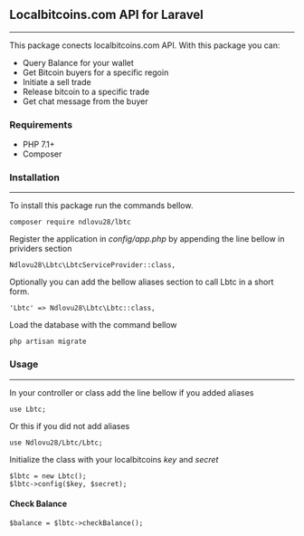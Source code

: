 ## Localbitcoins.com API for Laravel
***

This package conects localbitcoins.com API. With this package you can:
 - Query Balance for your wallet
 - Get Bitcoin buyers for a specific regoin
 - Initiate a sell trade
 - Release bitcoin to a specific trade
 - Get chat message from the buyer 

### Requirements
 - PHP 7.1+
 - Composer

### Installation
***

To install this package run the commands bellow.

```
composer require ndlovu28/lbtc
```

Register the application in *config/app.php* by appending the line bellow in prividers section
```
Ndlovu28\Lbtc\LbtcServiceProvider::class,
```

Optionally you can add the bellow aliases section to call Lbtc in a short form.
```
'Lbtc' => Ndlovu28\Lbtc\Lbtc::class,
``` 

Load the database with the command bellow
```
php artisan migrate
```

### Usage
***

In your controller or class add the line bellow if you added aliases
```
use Lbtc;
```
Or this if you did not add aliases
```
use Ndlovu28/Lbtc/Lbtc;
```

Initialize the class with your localbitcoins *key* and *secret*

```
$lbtc = new Lbtc();
$lbtc->config($key, $secret);
```

#### Check Balance
```
$balance = $lbtc->checkBalance();
```


